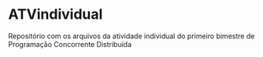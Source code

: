 # ATVindividual
Repositório com os arquivos da atividade individual do primeiro bimestre de Programação Concorrente Distribuída
